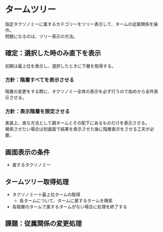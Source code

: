 # タームツリー

指定タクソノミーに属するカテゴリーをツリー表示して、タームの従属関係を操作。  
問題になるのは、ツリー表示の方法。

## 確定：選択した時のみ直下を表示
初期は最上位を表示し、選択したときに下層を取得する。

### 方針：階層すべてを表示させる
階層の変更をする際に、タクソノミー全体の表示を必ず行うので始めから全件表示させる。

### 方針：表示階層を限定させる
実装上、楽な方法として親タームとその配下にあるものだけを表示させる。  
検索させたい場合は別画面で結果を表示させた後に階層表示をさせる工夫が必要。


## 画面表示の条件
- 属するタクソノミー

## タームツリー取得処理
- タクソノミー＋最上位タームの取得
  * 各タームについて、タームに属するタームを検索
- 各階層のタームで属するタームがない場合に処理を終了する

## 課題：従属関係の変更処理
